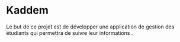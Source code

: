 # Kaddem
Le but de ce projet est de développer une application de gestion des étudiants qui permettra de suivre leur informations .
